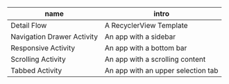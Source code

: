 | name | intro |
| --- | --- |
| Detail Flow | A RecyclerView Template |
| Navigation Drawer Activity | An app with a sidebar |
| Responsive Activity | An app with a bottom bar |
| Scrolling Activity | An app with a scrolling content |
| Tabbed Activity | An app with an upper selection tab |